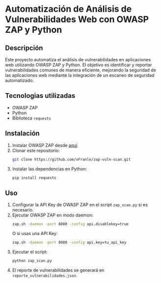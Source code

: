 # Automatización de Análisis de Vulnerabilidades Web con OWASP ZAP y Python

## Descripción
Este proyecto automatiza el análisis de vulnerabilidades en aplicaciones web utilizando OWASP ZAP y Python. El objetivo es identificar y reportar vulnerabilidades comunes de manera eficiente, mejorando la seguridad de las aplicaciones web mediante la integración de un escaneo de seguridad automatizado.

## Tecnologias utilizadas
- OWASP ZAP
- Python
- Biblioteca `requests`

## Instalación
1. Instalar OWASP ZAP desde [aquí](https://www.zaproxy.org/download/).
2. Clonar este repositorio:
    ```sh
    git clone https://github.com/xFranle/zap-vuln-scan.git
    ```
3. Instalar las dependencias en Python:
    ```sh
    pip install requests
    ```

## Uso
1. Configurar la API Key de OWASP ZAP en el script `zap_scan.py` si es necesario.
2. Ejecutar OWASP ZAP en modo daemon:
    ```sh
    zap.sh -daemon -port 8080 -config api.disablekey=true
    ```
    O si usas una API Key:
    ```sh
    zap.sh -daemon -port 8080 -config api.key=tu_api_key
    ```
3. Ejecutar el script:
    ```sh
    python zap_scan.py
    ```
4. El reporte de vulnerabilidades se generará en `reporte_vulnerabilidades.json`.
